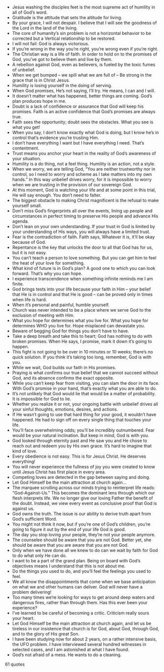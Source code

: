  - Jesus washing the disciples feet is the most supreme act of humility in all of God’s word.
 - Gratitude is the attitude that sets the altitude for living.
 - By your grace, I will not despair. I believe that I will see the goodness of the Lord in the land of the living.
 - The core of humanity’s sin problem is not a horizontal behavior to be corrected but a Vertical relationship to be restored.
 - I will not fail: God is always victorious.
 - If you’re wrong in the way you’re right, you’re wrong even if you’re right.
 - The Christian way is a life of faith. In order to hold on to the promises of God, you’ve got to believe them and live by them.
 - A rebellion against God, even as believers, is fueled by the toxic fumes of unbelief.
 - When we get bumped – we spill what we are full of – Be strong in the grace that is in Christ Jesus.
 - Humility is losing yourself in the doing of serving.
 - When God promises, He’s not saying, I’ll try. He means, I can and I will.
 - It doesn’t matter what has happened, better things are coming. God’s plan produces hope in me.
 - Doubt is a lack of confidence or assurance that God will keep his promises. Faith is an active confidence that God’s promises are always true.
 - Faith sees the opportunity; doubt sees the obstacles. What you see is what you get!
 - When you say, I don’t know exactly what God is doing, but I know he’s in control that’s evidence you’re trusting Him.
 - I don’t have everything I want but I have everything I need. That’s contentment.
 - Trust means you anchor your heart in the reality of God’s awareness of your situation.
 - Humility is a do thing, not a feel thing. Humility is an action, not a style.
 - When we worry, we are telling God, “You are neither trustworthy nor in control, so I need to worry and scheme as I take matters into my own hands.” In this way unbelief drives worry, for it is impossible to worry when we are trusting in the provision of our sovereign God.
 - At this moment, God is watching your life and at some point in this trial, He will say enough. You don’t need to falter.
 - The biggest obstacle to making Christ magnificent is the refusal to make yourself small.
 - Don’t miss God’s fingerprints all over the events, lining up people and circumstances in perfect timing to preserve His people and advance His agenda.
 - Don’t lean on your own understanding. If your trust in God is limited by your understanding of His ways, you will always have a limited trust.
 - Fear is the contradiction of faith. Faith says, Whatever it is, it’ll be okay because of God.
 - Repentance is the key that unlocks the door to all that God has for us, but it is not easy.
 - You can’t teach a person to love something. But you can get him to feel the heat of your love for something.
 - What kind of future is in God’s plan? A good one to which you can look forward. That’s why you can hope.
 - I experience transcendence when something infinite reminds me I am finite.
 - God brings tests into your life because your faith in Him – your belief that He is in control and that He is good – can be proved only in times when life is hard.
 - When it’s personal and painful, humble yourself.
 - Church was never intended to be a place where we serve God to the exclusion of meeting with Him.
 - What you hope for determines what you live for. What you hope for determines WHO you live for. Hope misplaced can devastate you.
 - Beware of begging God for things you don’t have to have.
 - Take a deep breath and take this to heart; God has nothing to do with broken promises. When He says, I promise, mark it down it’s going to happen.
 - This fight is not going to be over in 10 minutes or 10 weeks; there’s no quick solution. If you think it’s taking too long, remember, God is with you.
 - While we wait, God builds our faith in His promises.
 - Praying is what confirms our true belief that we cannot succeed without God, and its absence confirms the exact opposite.
 - While you can’t keep fear from visiting, you can slam the door in its face. With God’s promise in your hand, that’s exactly what you are able to do.
 - It’s not unlikely that God would lie that would be a matter of probability. It is impossible for God to lie.
 - Whether you realize it or not, your ongoing battle with unbelief drives all your sinful thoughts, emotions, desires, and actions.
 - If He wasn’t going to use that hard thing for your good, it wouldn’t have happened. He had to sign off on every single thing that touches your life.
 - You’ll face overwhelming odds; you’ll be incredibly outnumbered. Fear would be your natural inclination. But keep in mind, God is with you.
 - God looked through eternity past and He saw you and He chose to reach out and redeem you by His own grace. It’s hard to imagine that kind of love.
 - Every obedience is not easy. This is for Jesus Christ. He deserves everything!
 - You will never experience the fullness of joy you were created to know until Jesus Christ has first place in every area.
 - Competing loves are detected in the gap between saying and doing.
 - Let God Himself be the main attraction at church again...
 - The marquee scrolling across our minds trying to reinterpret life reads: “God-Against-Us.” This becomes the dominant lens through which our flesh interprets life. We no longer give our loving Father the benefit of the doubt. Instead, we view every event as conclusive proof that God is against us.
 - God owns the truth. The issue is our ability to derive truth apart from God’s sufficient Word.
 - You might not think it now, but if you’re one of God’s children, you’re going to figure it out by the end of your life God is good.
 - The day you stop loving your people, they’re not your people anymore.
 - The counselee should be aware that you are not God. Better yet, she should be aware that you are aware that you are not God.
 - Only when we have done all we knew to do can we wait by faith for God to do what only He can do.
 - I want to be a part of the grand plan. Being on board with God’s objectives means I understand that this is not about me.
 - Do the things you used to do, and you’ll feel the feelings you used to feel.
 - We all know the disappointments that come when we base anticipation on what we and other humans can deliver. God will never have a problem delivering!
 - Too many times we’re looking for ways to get around deep waters and dangerous fires, rather than through them. Has this ever been your experience?
 - I’ve learned to be careful of becoming a critic. Criticism really sours your heart.
 - Let God Himself be the main attraction at church again, and let us be tireless in our insistence that church is for God, about God, through God, and to the glory of His great Son.
 - I have been studying now for about 2 years, on a rather intensive basis, the UFO problem. I have interviewed several hundred witnesses in selected cases, and I am astonished at what I have found.
 - God’s not afraid of a mess. He wants to do a cleaning.

61 quotes